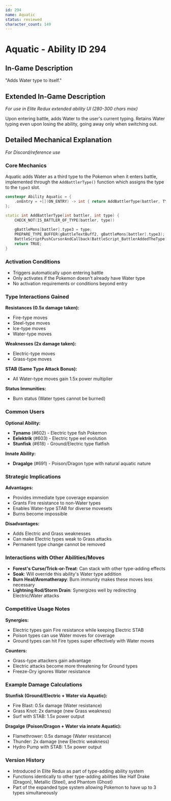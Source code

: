 ```yaml
---
id: 294
name: Aquatic
status: reviewed
character_count: 149
---
```


# Aquatic - Ability ID 294

## In-Game Description
"Adds Water type to itself."

## Extended In-Game Description
*For use in Elite Redux extended ability UI (280-300 chars max)*

Upon entering battle, adds Water to the user's current typing. Retains Water typing even upon losing the ability, going away only when switching out.

## Detailed Mechanical Explanation
*For Discord/reference use*

### Core Mechanics
Aquatic adds Water as a third type to the Pokemon when it enters battle, implemented through the `AddBattlerType()` function which assigns the type to the `type3` slot.

```cpp
constexpr Ability Aquatic = {
    .onEntry = +[](ON_ENTRY) -> int { return AddBattlerType(battler, TYPE_WATER); },
};

static int AddBattlerType(int battler, int type) {
    CHECK_NOT(IS_BATTLER_OF_TYPE(battler, type))
    
    gBattleMons[battler].type3 = type;
    PREPARE_TYPE_BUFFER(gBattleTextBuff2, gBattleMons[battler].type3);
    BattleScriptPushCursorAndCallback(BattleScript_BattlerAddedTheType);
    return TRUE;
}
```

### Activation Conditions
- Triggers automatically upon entering battle
- Only activates if the Pokemon doesn't already have Water type
- No activation requirements or conditions beyond entry

### Type Interactions Gained
**Resistances (0.5x damage taken):**
- Fire-type moves
- Steel-type moves  
- Ice-type moves
- Water-type moves

**Weaknesses (2x damage taken):**
- Electric-type moves
- Grass-type moves

**STAB (Same Type Attack Bonus):**
- All Water-type moves gain 1.5x power multiplier

**Status Immunities:**
- Burn status (Water types cannot be burned)

### Common Users
**Optional Ability:**
- **Tynamo** (#602) - Electric type fish Pokemon
- **Eelektrik** (#603) - Electric type eel evolution  
- **Stunfisk** (#618) - Ground/Electric type flatfish

**Innate Ability:**
- **Dragalge** (#691) - Poison/Dragon type with natural aquatic nature

### Strategic Implications
**Advantages:**
- Provides immediate type coverage expansion
- Grants Fire resistance to non-Water types
- Enables Water-type STAB for diverse movesets
- Burns become impossible

**Disadvantages:**  
- Adds Electric and Grass weaknesses
- Can make Electric types weak to Grass attacks
- Permanent type change cannot be removed

### Interactions with Other Abilities/Moves
- **Forest's Curse/Trick-or-Treat**: Can stack with other type-adding effects
- **Soak**: Will override this ability's Water type addition
- **Burn Heal/Aromatherapy**: Burn immunity makes these moves less necessary
- **Lightning Rod/Storm Drain**: Synergizes well by redirecting Electric/Water attacks

### Competitive Usage Notes
**Synergies:**
- Electric types gain Fire resistance while keeping Electric STAB
- Poison types can use Water moves for coverage
- Ground types can hit Fire types super effectively with Water moves

**Counters:**
- Grass-type attackers gain advantage
- Electric attacks become more threatening for Ground types
- Freeze-Dry ignores Water resistance

### Example Damage Calculations
**Stunfisk (Ground/Electric + Water via Aquatic):**
- Fire Blast: 0.5x damage (Water resistance)
- Grass Knot: 2x damage (new Grass weakness)  
- Surf with STAB: 1.5x power output

**Dragalge (Poison/Dragon + Water via innate Aquatic):**
- Flamethrower: 0.5x damage (Water resistance)
- Thunder: 2x damage (new Electric weakness)
- Hydro Pump with STAB: 1.5x power output

### Version History
- Introduced in Elite Redux as part of type-adding ability system
- Functions identically to other type-adding abilities like Half Drake (Dragon), Metallic (Steel), and Phantom (Ghost)
- Part of the expanded type system allowing Pokemon to have up to 3 types simultaneously